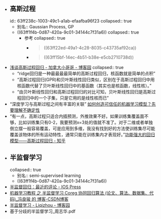 - ## 高斯过程
  id:: 63ff238c-1003-49c1-a1ab-efaafba96f23
  collapsed:: true
	- 别名:: Gaussian Process, GP
	- ((63ff1f4b-0d87-420a-9c01-34144c7f31a6))
	  collapsed:: true
		- 参考
		  collapsed:: true
			- > ((63ff22ed-49a1-4c28-8035-c43735af92ca))
			- > ((63ff15bf-14ec-4b51-b38e-e5cb2710738d))
- [浅谈高斯过程回归 - 加拿大小哥哥 - 博客园](https://www.cnblogs.com/hxsyl/p/5229746.html)
  collapsed:: true
	- “ridge回归是一种最最最最简单的高斯过程回归，核函数就是简单的点积”
	- “高斯过程回归(GPR)和贝叶斯线性回归类似，区别在于高斯过程回归中用核函数代替了贝叶斯线性回归中的基函数（其实也是核函数，线性核）。”
	- “由贝叶斯线性回归和高斯过程回归的对比可知，贝叶斯线性回归是高斯过程回归中的一个子集，只是它用的是线性核而已”
- “深度学习与高斯过程之间有丰富的关联” [如何创造可信任的机器学习模型？先要理解不确定性](https://baijiahao.baidu.com/s?id=1621977790524086181&wfr=spider&for=pc)
- “有一点，高斯过程只适合内插预测，外推效果不好。如果训练集覆盖面不够，比如训练集只有0-2，我要预测x=3处的值就不准了。对于二维或者单独倒立摆一般容易覆盖，可是应用到多维，我没有找到好的方法使训练集尽可能覆盖该物体的所有运动特性，通常只能在训练集内才表现好。”[功能强大的回归模型——高斯过程回归 - 知乎](https://zhuanlan.zhihu.com/p/99617693)
- ## 半监督学习
  collapsed:: true
	- 别名:: semi-supervised learning
	- ((63ff1f4b-0d87-420a-9c01-34144c7f31a6))
- [半监督回归：最近的评论 - IOS Press](https://content.iospress.com/articles/journal-of-intelligent-and-fuzzy-systems/ifs169689)
- [机器学习教程 之 半监督学习 Coreg 协同回归算法 (论文、算法、数据集、代码)_冯良骏 的 博客-CSDN博客](https://blog.csdn.net/liangjun_feng/article/details/106444474)
- [半监督学习 - Liqizhou - 博客园](https://www.cnblogs.com/liqizhou/archive/2012/05/11/2496155.html)
- 基于分歧的半监督学习_周志华.pdf